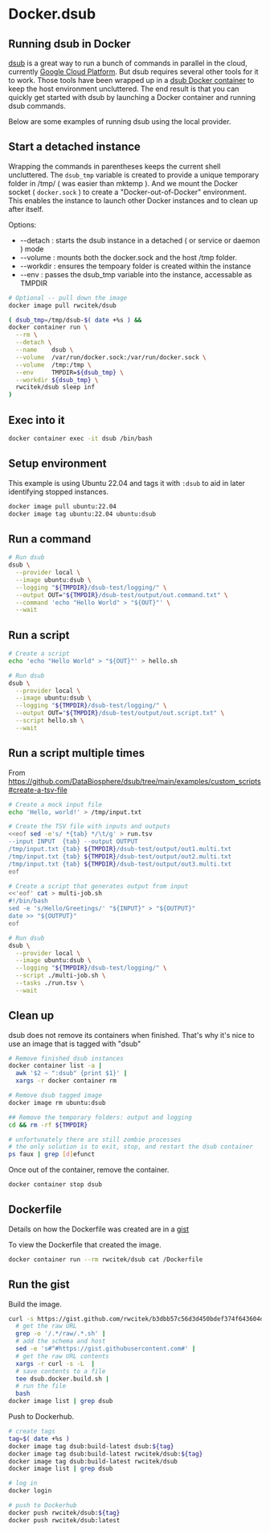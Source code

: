 # Docker.dsub
## Running dsub in Docker

[dsub](https://github.com/DataBiosphere/dsub) is a great way to run a bunch of commands in parallel in the cloud, currently [Google Cloud Platform](https://console.cloud.google.com/).
But dsub requires several other tools for it to work.
Those tools have been wrapped up in a [dsub Docker container](https://hub.docker.com/r/rwcitek/dsub)
to keep the host environment uncluttered.
The end result is that you can quickly get started with dsub by launching a Docker container and running dsub commands.

Below are some examples of running dsub using the local provider.

## Start a detached instance
Wrapping the commands in parentheses keeps the current shell uncluttered.
The `dsub_tmp` variable is created to provide a unique temporary folder in /tmp/ ( was easier than mktemp ).
And we mount the Docker socket ( `docker.sock` ) to create a "Docker-out-of-Docker" environment.
This enables the instance to launch other Docker instances and to clean up after itself.


Options:
- --detach  : starts the dsub instance in a detached ( or service or daemon ) mode
- --volume  : mounts both the docker.sock and the host /tmp folder.
- --workdir : ensures the tempoary folder is created within the instance
- --env     : passes the dsub_tmp variable into the instance, accessable as TMPDIR

```bash
# Optional -- pull down the image
docker image pull rwcitek/dsub
```

```bash
( dsub_tmp=/tmp/dsub-$( date +%s ) &&
docker container run \
  --rm \
  --detach \
  --name    dsub \
  --volume  /var/run/docker.sock:/var/run/docker.sock \
  --volume  /tmp:/tmp \
  --env     TMPDIR=${dsub_tmp} \
  --workdir ${dsub_tmp} \
  rwcitek/dsub sleep inf
)
```

## Exec into it
```bash
docker container exec -it dsub /bin/bash
```

## Setup environment
This example is using Ubuntu 22.04 and tags it with `:dsub` to aid in later identifying stopped instances.
```bash
docker image pull ubuntu:22.04
docker image tag ubuntu:22.04 ubuntu:dsub
```


## Run a command
```bash
# Run dsub
dsub \
  --provider local \
  --image ubuntu:dsub \
  --logging "${TMPDIR}/dsub-test/logging/" \
  --output OUT="${TMPDIR}/dsub-test/output/out.command.txt" \
  --command 'echo "Hello World" > "${OUT}"' \
  --wait
```

## Run a script
```bash
# Create a script
echo 'echo "Hello World" > "${OUT}"' > hello.sh

# Run dsub
dsub \
  --provider local \
  --image ubuntu:dsub \
  --logging "${TMPDIR}/dsub-test/logging/" \
  --output OUT="${TMPDIR}/dsub-test/output/out.script.txt" \
  --script hello.sh \
  --wait
```


## Run a script multiple times
From https://github.com/DataBiosphere/dsub/tree/main/examples/custom_scripts#create-a-tsv-file

```bash
# Create a mock input file
echo 'Hello, world!' > /tmp/input.txt

# Create the TSV file with inputs and outputs
<<eof sed -e's/ *{tab} */\t/g' > run.tsv
--input INPUT  {tab} --output OUTPUT
/tmp/input.txt {tab} ${TMPDIR}/dsub-test/output/out1.multi.txt
/tmp/input.txt {tab} ${TMPDIR}/dsub-test/output/out2.multi.txt
/tmp/input.txt {tab} ${TMPDIR}/dsub-test/output/out3.multi.txt
eof

# Create a script that generates output from input
<<'eof' cat > multi-job.sh
#!/bin/bash
sed -e 's/Hello/Greetings/' "${INPUT}" > "${OUTPUT}"
date >> "${OUTPUT}"
eof

# Run dsub
dsub \
  --provider local \
  --image ubuntu:dsub \
  --logging "${TMPDIR}/dsub-test/logging/" \
  --script ./multi-job.sh \
  --tasks ./run.tsv \
  --wait
```

## Clean up
dsub does not remove its containers when finished.
That's why it's nice to use an image that is tagged with "dsub"

```bash
# Remove finished dsub instances
docker container list -a |
  awk '$2 ~ ":dsub" {print $1}' |
  xargs -r docker container rm

# Remove dsub tagged image
docker image rm ubuntu:dsub

## Remove the temporary folders: output and logging
cd && rm -rf ${TMPDIR}

# unfortunately there are still zombie processes
# the only solution is to exit, stop, and restart the dsub container
ps faux | grep [d]efunct

```

Once out of the container, remove the container.
```bash
docker container stop dsub
```

## Dockerfile
Details on how the Dockerfile was created are in a [gist](https://gist.github.com/rwcitek/b3dbb57c56d3d450bdef374f643604d5)

To view the Dockerfile that created the image.
```bash
docker container run --rm rwcitek/dsub cat /Dockerfile
```

## Run the gist
Build the image.
```bash
curl -s https://gist.github.com/rwcitek/b3dbb57c56d3d450bdef374f643604d5 |
  # get the raw URL
  grep -o '/.*/raw/.*.sh' |
  # add the schema and host
  sed -e 's#^#https://gist.githubusercontent.com#' |
  # get the raw URL contents
  xargs -r curl -s -L  |
  # save contents to a file
  tee dsub.docker.build.sh |
  # run the file
  bash
docker image list | grep dsub
```

Push to Dockerhub.
```bash
# create tags
tag=$( date +%s )
docker image tag dsub:build-latest dsub:${tag}
docker image tag dsub:build-latest rwcitek/dsub:${tag}
docker image tag dsub:build-latest rwcitek/dsub
docker image list | grep dsub

# log in
docker login

# push to Dockerhub
docker push rwcitek/dsub:${tag}
docker push rwcitek/dsub:latest
```






